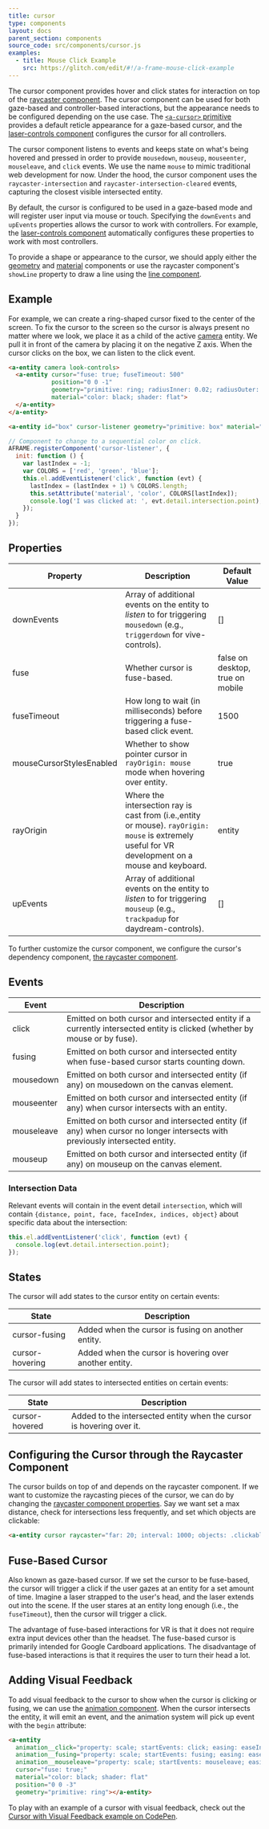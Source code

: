 ```yaml
---
title: cursor
type: components
layout: docs
parent_section: components
source_code: src/components/cursor.js
examples:
  - title: Mouse Click Example
    src: https://glitch.com/edit/#!/a-frame-mouse-click-example
---
```


[a-cursor]: ../primitives/a-cursor.md
[laser-controls]: ./laser-controls.md
[raycaster]: ./raycaster.md

The cursor component provides hover and click states for interaction on top of
the [raycaster component][raycaster]. The cursor component can be used for
both gaze-based and controller-based interactions, but the appearance needs
to be configured depending on the use case. The [`<a-cursor>`
primitive][a-cursor] provides a default reticle appearance for a gaze-based
cursor, and the [laser-controls component][laser-controls] configures the
cursor for all controllers.

The cursor component listens to events and keeps state on what's being hovered
and pressed in order to provide `mousedown`, `mouseup`, `mouseenter`,
`mouseleave`, and `click` events. We use the name `mouse` to mimic
traditional web development for now. Under the hood, the cursor component uses
the `raycaster-intersection` and `raycaster-intersection-cleared` events,
capturing the closest visible intersected entity.

By default, the cursor is configured to be used in a gaze-based mode and will
register user input via mouse or touch. Specifying the `downEvents` and
`upEvents` properties allows the cursor to work with controllers. For example,
the [laser-controls component][laser-controls] automatically configures these
properties to work with most controllers.

[geometry]: ./geometry.md
[line]: ./line.md
[material]: ./material.md

To provide a shape or appearance to the cursor, we should apply either the
[geometry][geometry] and [material][material] components or use the raycaster
component's `showLine` property to draw a line using the [line
component][line].

## Example

[camera]: ./camera.md

For example, we can create a ring-shaped cursor fixed to the center of the
screen. To fix the cursor to the screen so the cursor is always present no
matter where we look, we place it as a child of the active [camera][camera]
entity. We pull it in front of the camera by placing it on the negative Z axis.
When the cursor clicks on the box, we can listen to the click event.

```html
<a-entity camera look-controls>
  <a-entity cursor="fuse: true; fuseTimeout: 500"
            position="0 0 -1"
            geometry="primitive: ring; radiusInner: 0.02; radiusOuter: 0.03"
            material="color: black; shader: flat">
  </a-entity>
</a-entity>

<a-entity id="box" cursor-listener geometry="primitive: box" material="color: blue"></a-entity>
```

```js
// Component to change to a sequential color on click.
AFRAME.registerComponent('cursor-listener', {
  init: function () {
    var lastIndex = -1;
    var COLORS = ['red', 'green', 'blue'];
    this.el.addEventListener('click', function (evt) {
      lastIndex = (lastIndex + 1) % COLORS.length;
      this.setAttribute('material', 'color', COLORS[lastIndex]);
      console.log('I was clicked at: ', evt.detail.intersection.point);
    });
  }
});
```

## Properties

| Property           | Description                                                                                                                                        | Default Value                    |
|--------------------|----------------------------------------------------------------------------------------------------------------------------------------------------|----------------------------------|
| downEvents         | Array of additional events on the entity to *listen* to for triggering `mousedown` (e.g., `triggerdown` for vive-controls).                        | []                               |
| fuse               | Whether cursor is fuse-based.                                                                                                                      | false on desktop, true on mobile |
| fuseTimeout        | How long to wait (in milliseconds) before triggering a fuse-based click event.                                                                     | 1500                             |
| mouseCursorStylesEnabled | Whether to show pointer cursor in `rayOrigin: mouse` mode when hovering over entity.                                                               | true                             |
| rayOrigin          | Where the intersection ray is cast from (i.e.,entity or mouse). `rayOrigin: mouse` is extremely useful for VR development on a mouse and keyboard. | entity
| upEvents           | Array of additional events on the entity to *listen* to for triggering `mouseup` (e.g., `trackpadup` for daydream-controls).                       | []                               |

To further customize the cursor component, we configure the cursor's dependency
component, [the raycaster component][raycaster].

## Events

| Event         | Description                                                                                                                 |
|---------------|-----------------------------------------------------------------------------------------------------------------------------|
| click         | Emitted on both cursor and intersected entity if a currently intersected entity is clicked (whether by mouse or by fuse).   |
| fusing        | Emitted on both cursor and intersected entity when fuse-based cursor starts counting down.                                  |
| mousedown     | Emitted on both cursor and intersected entity (if any) on mousedown on the canvas element.                                  |
| mouseenter    | Emitted on both cursor and intersected entity (if any) when cursor intersects with an entity.                               |
| mouseleave    | Emitted on both cursor and intersected entity (if any) when cursor no longer intersects with previously intersected entity. |
| mouseup       | Emitted on both cursor and intersected entity (if any) on mouseup on the canvas element.                                    |

### Intersection Data

Relevant events will contain in the event detail `intersection`, which will
contain `{distance, point, face, faceIndex, indices, object}` about specific
data about the intersection:

```js
this.el.addEventListener('click', function (evt) {
  console.log(evt.detail.intersection.point);
});
```

## States

The cursor will add states to the cursor entity on certain events:

| State           | Description                                            |
|-----------------|--------------------------------------------------------|
| cursor-fusing   | Added when the cursor is fusing on another entity.     |
| cursor-hovering | Added when the cursor is hovering over another entity. |

The cursor will add states to intersected entities on certain events:

| State          | Description                                                          |
|----------------|----------------------------------------------------------------------|
| cursor-hovered | Added to the intersected entity when the cursor is hovering over it. |

## Configuring the Cursor through the Raycaster Component

[raycasterprops]: ./raycaster.md#properties

The cursor builds on top of and depends on the raycaster component. If we
want to customize the raycasting pieces of the cursor, we can do by changing
the [raycaster component properties][raycasterprops]. Say we want set a max
distance, check for intersections less frequently, and set which objects are
clickable:

```html
<a-entity cursor raycaster="far: 20; interval: 1000; objects: .clickable"></a-entity>
```

## Fuse-Based Cursor

Also known as gaze-based cursor. If we set the cursor to be fuse-based, the
cursor will trigger a click if the user gazes at an entity for a set amount of
time. Imagine a laser strapped to the user's head, and the laser extends out
into the scene. If the user stares at an entity long enough (i.e., the
`fuseTimeout`), then the cursor will trigger a click.

The advantage of fuse-based interactions for VR is that it does not require
extra input devices other than the headset. The fuse-based cursor is primarily
intended for Google Cardboard applications. The disadvantage of fuse-based
interactions is that it requires the user to turn their head a lot.

## Adding Visual Feedback

[animation]: ./animation.md

To add visual feedback to the cursor to show when the cursor is clicking or
fusing, we can use the [animation component][animation].  When the cursor
intersects the entity, it will emit an event, and the animation system will
pick up event with the `begin` attribute:

```html
<a-entity
  animation__click="property: scale; startEvents: click; easing: easeInCubic; dur: 150; from: 0.1 0.1 0.1; to: 1 1 1"
  animation__fusing="property: scale; startEvents: fusing; easing: easeInCubic; dur: 1500; from: 1 1 1; to: 0.1 0.1 0.1"
  animation__mouseleave="property: scale; startEvents: mouseleave; easing: easeInCubic; dur: 500; to: 1 1 1"
  cursor="fuse: true;"
  material="color: black; shader: flat"
  position="0 0 -3"
  geometry="primitive: ring"></a-entity>
```

[cursor-codepen]: https://codepen.io/Absulit/pen/WEKjqm

To play with an example of a cursor with visual feedback, check out the [Cursor
with Visual Feedback example on CodePen][cursor-codepen].
